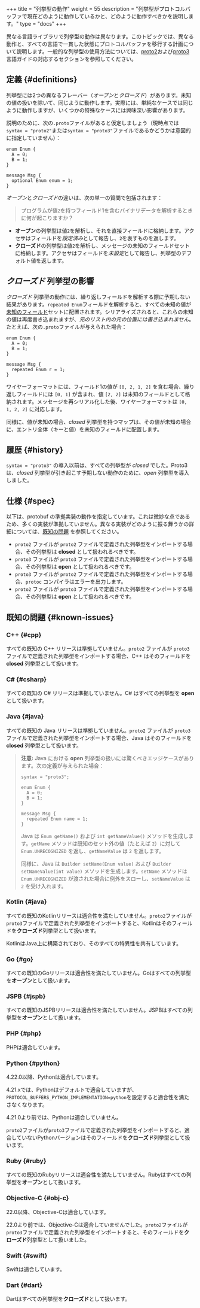 +++
title = "列挙型の動作"
weight = 55
description = "列挙型がプロトコルバッファで現在どのように動作しているかと、どのように動作すべきかを説明します。"
type = "docs"
+++

異なる言語ライブラリで列挙型の動作は異なります。このトピックでは、異なる動作と、すべての言語で一貫した状態にプロトコルバッファを移行する計画について説明します。一般的な列挙型の使用方法については、[proto2](/programming-guides/proto2#enum)および[proto3](/programming-guides/proto3#enum)言語ガイドの対応するセクションを参照してください。

## 定義 {#definitions}

列挙型には2つの異なるフレーバー（*オープン*と*クローズド*）があります。未知の値の扱いを除いて、同じように動作します。実際には、単純なケースでは同じように動作しますが、いくつかの特殊なケースには興味深い影響があります。

説明のために、次の`.proto`ファイルがあると仮定しましょう（現時点では`syntax = "proto2"`または`syntax = "proto3"`ファイルであるかどうかは意図的に指定していません）：

```
enum Enum {
  A = 0;
  B = 1;
}

message Msg {
  optional Enum enum = 1;
}
```

*オープン*と*クローズド*の違いは、次の単一の質問で包括されます：

> プログラムが値`2`を持つフィールド1を含むバイナリデータを解析するときに何が起こりますか？

*   **オープン**の列挙型は値`2`を解析し、それを直接フィールドに格納します。アクセサはフィールドを*設定済み*として報告し、`2`を表すものを返します。
*   **クローズド**の列挙型は値`2`を解析し、メッセージの未知のフィールドセットに格納します。アクセサはフィールドを*未設定*として報告し、列挙型のデフォルト値を返します。

## *クローズド* 列挙型の影響

*クローズド* 列挙型の動作には、繰り返しフィールドを解析する際に予期しない結果があります。`repeated Enum`フィールドを解析すると、すべての未知の値が[未知のフィールド](/programming-guides/proto3/#unknowns)セットに配置されます。シリアライズされると、これらの未知の値は再度書き込まれますが、*元のリスト内の元の位置には書き込まれません*。たとえば、次の`.proto`ファイルが与えられた場合：

```
enum Enum {
  A = 0;
  B = 1;
}

message Msg {
  repeated Enum r = 1;
}
```

ワイヤーフォーマットには、フィールド1の値が `[0, 2, 1, 2]` を含む場合、繰り返しフィールドには `[0, 1]` が含まれ、値 `[2, 2]` は未知のフィールドとして格納されます。メッセージを再シリアル化した後、ワイヤーフォーマットは `[0, 1, 2, 2]` に対応します。

同様に、値が未知の場合、*closed* 列挙型を持つマップは、その値が未知の場合に、エントリ全体（キーと値）を未知のフィールドに配置します。

## 履歴 {#history}

`syntax = "proto3"` の導入以前は、すべての列挙型が *closed* でした。Proto3 は、*closed* 列挙型が引き起こす予期しない動作のために、*open* 列挙型を導入しました。

## 仕様 {#spec}

以下は、protobuf の準拠実装の動作を指定しています。これは微妙な点であるため、多くの実装が準拠していません。異なる実装がどのように振る舞うかの詳細については、[既知の問題](#known-issues) を参照してください。

*   `proto2` ファイルが `proto2` ファイルで定義された列挙型をインポートする場合、その列挙型は **closed** として扱われるべきです。
*   `proto3` ファイルが `proto3` ファイルで定義された列挙型をインポートする場合、その列挙型は **open** として扱われるべきです。
*   `proto3` ファイルが `proto2` ファイルで定義された列挙型をインポートする場合、`protoc` コンパイラはエラーを出力します。
*   `proto2` ファイルが `proto3` ファイルで定義された列挙型をインポートする場合、その列挙型は **open** として扱われるべきです。

## 既知の問題 {#known-issues}

### C++ {#cpp}

すべての既知の C++ リリースは準拠していません。`proto2` ファイルが `proto3` ファイルで定義された列挙型をインポートする場合、C++ はそのフィールドを **closed** 列挙型として扱います。

### C# {#csharp}

すべての既知の C# リリースは準拠していません。C# はすべての列挙型を **open** として扱います。

### Java {#java}

すべての既知の Java リリースは準拠していません。`proto2` ファイルが `proto3` ファイルで定義された列挙型をインポートする場合、Java はそのフィールドを **closed** 列挙型として扱います。

> **注意:** Java における **open** 列挙型の扱いには驚くべきエッジケースがあります。次の定義が与えられた場合：
>
> ```
> syntax = "proto3";
>
> enum Enum {
>   A = 0;
>   B = 1;
> }
>
> message Msg {
>   repeated Enum name = 1;
> }
> ```
>
> Java は `Enum getName()` および `int getNameValue()` メソッドを生成します。`getName` メソッドは既知のセット外の値（たとえば `2`）に対して `Enum.UNRECOGNIZED` を返し、`getNameValue` は `2` を返します。
>
> 同様に、Java は `Builder setName(Enum value)` および `Builder setNameValue(int value)` メソッドを生成します。`setName` メソッドは `Enum.UNRECOGNIZED` が渡された場合に例外をスローし、`setNameValue` は `2` を受け入れます。

### Kotlin {#java}

すべての既知のKotlinリリースは適合性を満たしていません。`proto2`ファイルが`proto3`ファイルで定義された列挙型をインポートすると、Kotlinはそのフィールドを**クローズド**列挙型として扱います。

KotlinはJava上に構築されており、そのすべての特異性を共有しています。

### Go {#go}

すべての既知のGoリリースは適合性を満たしていません。Goはすべての列挙型を**オープン**として扱います。

### JSPB {#jspb}

すべての既知のJSPBリリースは適合性を満たしていません。JSPBはすべての列挙型を**オープン**として扱います。

### PHP {#php}

PHPは適合しています。

### Python {#python}

4.22.0以降、Pythonは適合しています。

4.21.xでは、Pythonはデフォルトで適合していますが、`PROTOCOL_BUFFERS_PYTHON_IMPLEMENTATION=python`を設定すると適合性を満たさなくなります。

4.21.0より前では、Pythonは適合していません。

`proto2`ファイルが`proto3`ファイルで定義された列挙型をインポートすると、適合していないPythonバージョンはそのフィールドを**クローズド**列挙型として扱います。

### Ruby {#ruby}

すべての既知のRubyリリースは適合性を満たしていません。Rubyはすべての列挙型を**オープン**として扱います。

### Objective-C {#obj-c}

22.0以降、Objective-Cは適合しています。

22.0より前では、Objective-Cは適合していませんでした。`proto2`ファイルが`proto3`ファイルで定義された列挙型をインポートすると、そのフィールドを**クローズド**列挙型として扱いました。

### Swift {#swift}

Swiftは適合しています。

### Dart {#dart}

Dartはすべての列挙型を**クローズド**として扱います。
